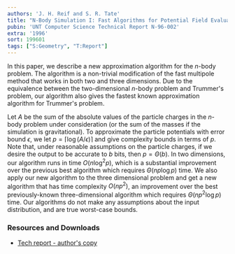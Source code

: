 ```yaml
---
authors: 'J. H. Reif and S. R. Tate'
title: "N-Body Simulation I: Fast Algorithms for Potential Field Evaluation and Trummer's Problem"
pubin: 'UNT Computer Science Technical Report N-96-002'
extra: '1996'
sort: 199601
tags: ["S:Geometry", "T:Report"]
---
```


In this paper, we describe a new approximation algorithm for the
$n$-body problem.  The algorithm is a non-trivial modification of the
fast multipole method that works in both two and three dimensions.
Due to the equivalence between the two-dimensional $n$-body problem
and Trummer's problem, our algorithm also gives the fastest known
approximation algorithm for Trummer's problem.

Let $A$ be the sum of the absolute values of the particle charges in
the $n$-body problem under consideration (or the sum of the masses if
the simulation is gravitational).  To approximate the particle
potentials with error bound $\epsilon$, we let
$p=\lceil\log(A/\epsilon)\rceil$ and give complexity bounds in terms
of $p$.  Note that, under reasonable assumptions on the particle
charges, if we desire the output to be accurate to $b$ bits, then
$p=\Theta(b)$.  In two dimensions, our algorithm runs in time
$O(n\log^2 p)$, which is a substantial improvement over the previous
best algorithm which requires $\Theta(n p \log p)$ time.  We also
apply our new algorithm to the three dimensional problem and get a new
algorithm that has time complexity $O(np^2)$, an improvement over the
best previously-known three-dimensional algorithm which requires
$\Theta(np^2\log p)$ time.  Our algorithms do not make any assumptions
about the input distribution, and are true worst-case bounds.


### Resources and Downloads

* [Tech report - author's copy](/publications/1996-NBodyI.pdf)

